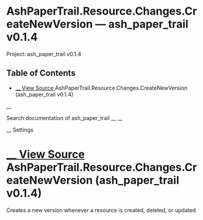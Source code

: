 # AshPaperTrail.Resource.Changes.CreateNewVersion — ash_paper_trail v0.1.4

Project: ash_paper_trail v0.1.4

## Table of Contents

- [ __ View Source ](external_link) AshPaperTrail.Resource.Changes.CreateNewVersion (ash_paper_trail v0.1.4)

__

Search documentation of ash_paper_trail __ __

__ Settings

#  [ __ View Source ](external_link) AshPaperTrail.Resource.Changes.CreateNewVersion (ash_paper_trail v0.1.4)

Creates a new version whenever a resource is created, deleted, or updated
